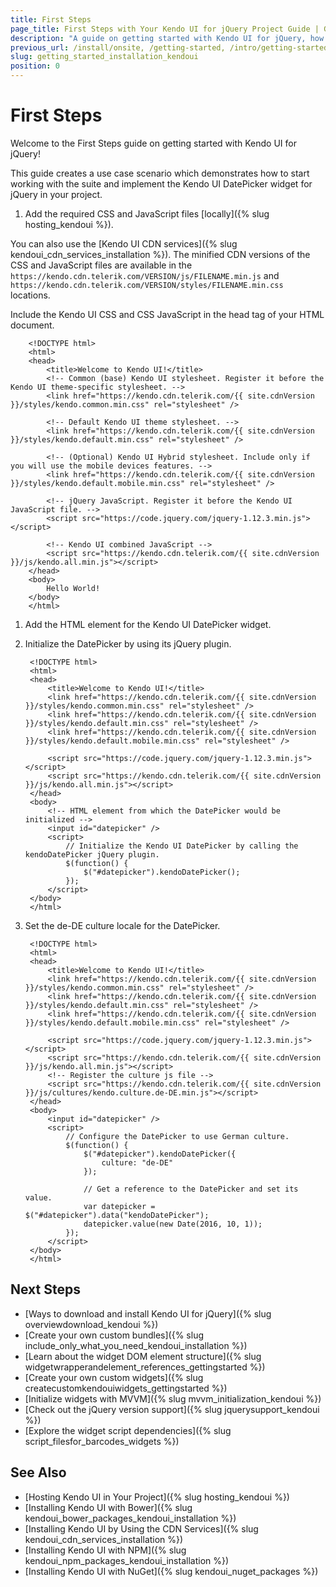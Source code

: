 ```yaml
---
title: First Steps
page_title: First Steps with Your Kendo UI for jQuery Project Guide | Getting Started | Kendo UI for jQuery
description: "A guide on getting started with Kendo UI for jQuery, how to add the necessary CSS and JavaScript files and implement the DatePicker widget."
previous_url: /install/onsite, /getting-started, /intro/getting-started, /using-kendo-with, /getting-started/using-kendo-with, /bootstrapper
slug: getting_started_installation_kendoui
position: 0
---
```


# First Steps

Welcome to the First Steps guide on getting started with Kendo UI for jQuery!

This guide creates a use case scenario which demonstrates how to start working with the suite and implement the Kendo UI DatePicker widget for jQuery in your project.

1. Add the required CSS and JavaScript files [locally]({% slug hosting_kendoui %}).

  You can also use the [Kendo UI CDN services]({% slug kendoui_cdn_services_installation %}). The minified CDN versions of the CSS and JavaScript files are available in the `https://kendo.cdn.telerik.com/VERSION/js/FILENAME.min.js` and `https://kendo.cdn.telerik.com/VERSION/styles/FILENAME.min.css` locations.

  Include the Kendo UI CSS and CSS JavaScript in the head tag of your HTML document.

        <!DOCTYPE html>
        <html>
        <head>
            <title>Welcome to Kendo UI!</title>
            <!-- Common (base) Kendo UI stylesheet. Register it before the Kendo UI theme-specific stylesheet. -->
            <link href="https://kendo.cdn.telerik.com/{{ site.cdnVersion }}/styles/kendo.common.min.css" rel="stylesheet" />

            <!-- Default Kendo UI theme stylesheet. -->
            <link href="https://kendo.cdn.telerik.com/{{ site.cdnVersion }}/styles/kendo.default.min.css" rel="stylesheet" />

            <!-- (Optional) Kendo UI Hybrid stylesheet. Include only if you will use the mobile devices features. -->
            <link href="https://kendo.cdn.telerik.com/{{ site.cdnVersion }}/styles/kendo.default.mobile.min.css" rel="stylesheet" />

            <!-- jQuery JavaScript. Register it before the Kendo UI JavaScript file. -->
            <script src="https://code.jquery.com/jquery-1.12.3.min.js"></script>

            <!-- Kendo UI combined JavaScript -->
            <script src="https://kendo.cdn.telerik.com/{{ site.cdnVersion }}/js/kendo.all.min.js"></script>
        </head>
        <body>
            Hello World!
        </body>
        </html>

1. Add the HTML element for the Kendo UI DatePicker widget.
1. Initialize the DatePicker by using its jQuery plugin.

        <!DOCTYPE html>
        <html>
        <head>
            <title>Welcome to Kendo UI!</title>
            <link href="https://kendo.cdn.telerik.com/{{ site.cdnVersion }}/styles/kendo.common.min.css" rel="stylesheet" />
            <link href="https://kendo.cdn.telerik.com/{{ site.cdnVersion }}/styles/kendo.default.min.css" rel="stylesheet" />
            <link href="https://kendo.cdn.telerik.com/{{ site.cdnVersion }}/styles/kendo.default.mobile.min.css" rel="stylesheet" />

            <script src="https://code.jquery.com/jquery-1.12.3.min.js"></script>
            <script src="https://kendo.cdn.telerik.com/{{ site.cdnVersion }}/js/kendo.all.min.js"></script>
        </head>
        <body>
            <!-- HTML element from which the DatePicker would be initialized -->
            <input id="datepicker" />
            <script>
                // Initialize the Kendo UI DatePicker by calling the kendoDatePicker jQuery plugin.
                $(function() {
                    $("#datepicker").kendoDatePicker();
                });
            </script>
        </body>
        </html>

1. Set the de-DE culture locale for the DatePicker.

        <!DOCTYPE html>
        <html>
        <head>
            <title>Welcome to Kendo UI!</title>
            <link href="https://kendo.cdn.telerik.com/{{ site.cdnVersion }}/styles/kendo.common.min.css" rel="stylesheet" />
            <link href="https://kendo.cdn.telerik.com/{{ site.cdnVersion }}/styles/kendo.default.min.css" rel="stylesheet" />
            <link href="https://kendo.cdn.telerik.com/{{ site.cdnVersion }}/styles/kendo.default.mobile.min.css" rel="stylesheet" />

            <script src="https://code.jquery.com/jquery-1.12.3.min.js"></script>
            <script src="https://kendo.cdn.telerik.com/{{ site.cdnVersion }}/js/kendo.all.min.js"></script>
            <!-- Register the culture js file -->
            <script src="https://kendo.cdn.telerik.com/{{ site.cdnVersion }}/js/cultures/kendo.culture.de-DE.min.js"></script>
        </head>
        <body>
            <input id="datepicker" />
            <script>
                // Configure the DatePicker to use German culture.
                $(function() {
                    $("#datepicker").kendoDatePicker({
                        culture: "de-DE"
                    });

                    // Get a reference to the DatePicker and set its value.
                    var datepicker = $("#datepicker").data("kendoDatePicker");
                    datepicker.value(new Date(2016, 10, 1));
                });
            </script>
        </body>
        </html>

## Next Steps

* [Ways to download and install Kendo UI for jQuery]({% slug overviewdownload_kendoui %})
* [Create your own custom bundles]({% slug include_only_what_you_need_kendoui_installation %})
* [Learn about the widget DOM element structure]({% slug widgetwrapperandelement_references_gettingstarted %})
* [Create your own custom widgets]({% slug createcustomkendouiwidgets_gettingstarted %})
* [Initialize widgets with MVVM]({% slug mvvm_initialization_kendoui %})
* [Check out the jQuery version support]({% slug jquerysupport_kendoui %})
* [Explore the widget script dependencies]({% slug script_filesfor_barcodes_widgets %})

## See Also

* [Hosting Kendo UI in Your Project]({% slug hosting_kendoui %})
* [Installing Kendo UI with Bower]({% slug kendoui_bower_packages_kendoui_installation %})
* [Installing Kendo UI by Using the CDN Services]({% slug kendoui_cdn_services_installation %})
* [Installing Kendo UI with NPM]({% slug kendoui_npm_packages_kendoui_installation %})
* [Installing Kendo UI with NuGet]({% slug kendoui_nuget_packages %})
